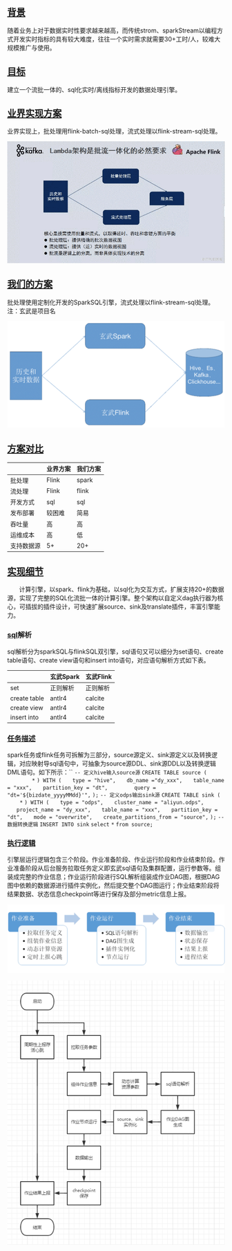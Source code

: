 ## [背景]()
随着业务上对于数据实时性要求越来越高，而传统strom、sparkStream以编程方式开发实时指标的具有较大难度，往往一个实时需求就需要30+工时/人，较难大规模推广与使用。
## [目标]()
建立一个流批一体的、sql化实时/离线指标开发的数据处理引擎。
## [业界实现方案]()
业界实现上，批处理用flink-batch-sql处理，流式处理以flink-stream-sql处理。

![1.png](./img/实时计算计算引擎技术方案/image1.png)
## [我们的方案]()
批处理使用定制化开发的SparkSQL引擎，流式处理以flink-stream-sql处理。注：玄武是项目名

![image.png](./img/实时计算计算引擎技术方案/image2.png)
## [方案对比]()
|   | 业界方案 | 我们方案 |
| --- | --- | --- |
| 批处理 | Flink | spark |
| 流处理 | Flink | flink |
| 开发方式 | sql | sql |
| 发布部署 | 较困难 | 简易 |
| 吞吐量 | 高 | 高 |
| 运维成本 | 高 | 低 |
| 支持数据源 | 5+ | 20+ |

## [实现细节]()
       计算引擎，以spark、flink为基础，以sql化为交互方式，扩展支持20+的数据源，实现了完整的SQL化流批一体的计算引擎。整个架构以自定义dag执行器为核心，可插拔的插件设计，可快速扩展source、sink及translate插件，丰富引擎能力。

### [sql]()解析
sql解析分为sparkSQL与flinkSQL双引擎，sql语句又可以细分为set语句、create table语句、create view语句和insert into语句，对应语句解析方式如下表。

|   | 玄武Spark | 玄武Flink |
| --- | --- | --- |
| set | 正则解析 | 正则解析 |
| create table | antlr4 | calcite |
| create view | antlr4 | calcite |
| insert into | antlr4 | calcite |

### [任务描述]()
spark任务或flink任务可拆解为三部分，source源定义、sink源定义以及转换逻辑，对应映射导sql语句中，可抽象为source源DDL、sink源DDL以及转换逻辑DML语句。如下所示：``
`-- 定义hive输入source源`
`CREATE TABLE source (`
`        *`
`) WITH (`
`   type = "hive",`
`   db_name ="dy_xxx",`
`   table_name = "xxx",`
`   partition_key = "dt",`
`        query = "dt='${bizdate_yyyyMMdd}'",`
`);`
`-- 定义odps输出sink源`
`CREATE TABLE sink (`
`    *`
`) WITH (`
`   type = "odps",`
`   cluster_name = "aliyun.odps",`
`   project_name = "dy_xxx",`
`   table_name = "xxx",`
`   partition_key = "dt",`
`   mode = "overwrite",`
`   create_partitions_from = "source",`
`);`
`-- 数据转换逻辑`
`INSERT INTO sink`
`select`
`*`
`from source;`

### [执行逻辑]()
引擎层运行逻辑包含三个阶段。作业准备阶段、作业运行阶段和作业结束阶段。作业准备阶段从后台服务拉取任务定义即玄武sql语句及集群配置，运行参数等。组装成完整的作业信息；作业运行阶段进行SQL解析组装成作业DAG图，根据DAG图中依赖的数据源进行插件实例化，然后提交整个DAG图运行；作业结束阶段将结果数据、状态信息checkpoint等进行保存及部分metric信息上报。

![4.png](./img/实时计算计算引擎技术方案/image3.png)

![5.png](./img/实时计算计算引擎技术方案/image4.png)

